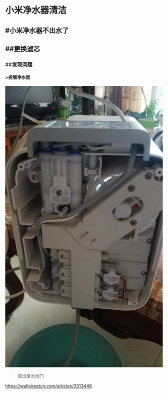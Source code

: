 # 小米净水器清洁

## \#小米净水器不出水了

## \#\#更换滤芯

### \#\#发现问题

#### &gt;拆解净水器

![&#x5378;&#x6389;&#x5E95;&#x5EA7;](.gitbook/assets/121558320863_.pic_hd.jpg)

> 取出废水阀门

https://wallstreetcn.com/articles/3313446
